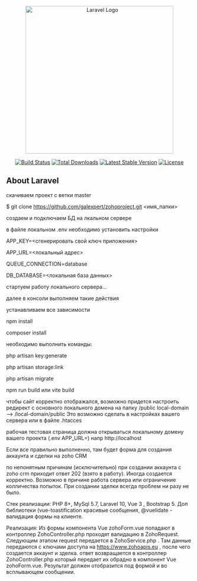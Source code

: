 <p align="center"><a href="https://laravel.com" target="_blank"><img src="https://raw.githubusercontent.com/laravel/art/master/logo-lockup/5%20SVG/2%20CMYK/1%20Full%20Color/laravel-logolockup-cmyk-red.svg" width="400" alt="Laravel Logo"></a></p>

<p align="center">
<a href="https://github.com/laravel/framework/actions"><img src="https://github.com/laravel/framework/workflows/tests/badge.svg" alt="Build Status"></a>
<a href="https://packagist.org/packages/laravel/framework"><img src="https://img.shields.io/packagist/dt/laravel/framework" alt="Total Downloads"></a>
<a href="https://packagist.org/packages/laravel/framework"><img src="https://img.shields.io/packagist/v/laravel/framework" alt="Latest Stable Version"></a>
<a href="https://packagist.org/packages/laravel/framework"><img src="https://img.shields.io/packagist/l/laravel/framework" alt="License"></a>
</p>

## About Laravel

скачиваем проект с ветки master

$ git clone https://github.com/galexpert/zohoproject.git <имя_папки>

создаем и подключаем БД на лкальном сервере

в файле локальном .env необходимо установить настройки

APP_KEY=<сгенерировать свой ключ приложения>

APP_URL=<локальный адрес>

QUEUE_CONNECTION=database

DB_DATABASE=<локальная база данных>

стартуем работу локального сервера...

далее в консоли выполняем такие действия

устанавливаем все зависимости

npm install

composer install

необходимо выполнить команды:

php artisan key:generate

php artisan storage:link

php artisan migrate 

npm run build или vite build

чтобы сайт корректно отображался, возможно придется настроить редирект с основного локального домена на папку /public local-domain --> /local-domain/public Это возможно сделать в настройках вашего сервера или в файле .htacces

рабочая тестовая страница должна открываться локальному домену вашего проекта (.env APP_URL=) напр http://localhost

Если все правильно выполненно, там будет форма для создания аккаунта и сделки на zoho CRM

по непонятным причинам (исключительно) при создании аккаунта  с zoho crm приходит ответ 202 (взято в работу). Иногда создается корректно. Возможно в причине работа сервера или ограничение колличества попыток. При создании зделки всегда проблем ни разу не было. 


Стек реализации: PHP 8+, MySql 5.7, Laravel 10, Vue 3 , Bootstrap 5. Доп библиотеки (vue-toastification красивые сообщения, @vuelidate - валидация формы на клиенте.

Реализация:
Из формы компонента Vue zohoForm.vue попадают в контроллер ZohoController.php  проходят валидацию в ZohoRequest. Следующим этапом request передается в ZohoService.php . Там данные передаются с ключами доступа на https://www.zohoapis.eu , после чего создается аккаунт и зделка. ответ возвращается в контроллер ZohoController.php  который передает их обрадно в компонент Vue zohoForm.vue. Результат должен отобразится под формой и во всплывающем сообщении.

